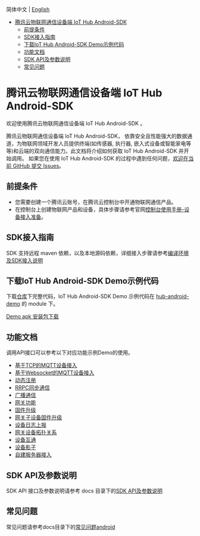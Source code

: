 简体中文 | [English](docs/en/README.md)

* [腾讯云物联网通信设备端 IoT Hub Android-SDK](#腾讯云物联网通信设备端-IoT-Hub-Android-SDK)
  * [前提条件](#前提条件)
  * [SDK接入指南](#SDK接入指南)
  * [下载IoT Hub Android-SDK Demo示例代码](#下载IoT-Hub-Android-SDK-Demo示例代码)
  * [功能文档](#功能文档)
  * [SDK API及参数说明](#SDK-API及参数说明)
  * [常见问题](#常见问题)

# 腾讯云物联网通信设备端 IoT Hub Android-SDK
欢迎使用腾讯云物联网通信设备端 IoT Hub Android-SDK 。

腾讯云物联网通信设备端 IoT Hub Android-SDK， 依靠安全且性能强大的数据通道，为物联网领域开发人员提供终端(如传感器, 执行器, 嵌入式设备或智能家电等等)和云端的双向通信能力。此文档将介绍如何获取 IoT Hub Android-SDK 并开始调用。 如果您在使用 IoT Hub Android-SDK 的过程中遇到任何问题，[欢迎在当前 GitHub 提交 Issues](https://github.com/tencentyun/iot-device-java/issues/new)。

## 前提条件
* 您需要创建一个腾讯云账号，在腾讯云控制台中开通物联网通信产品。
* 在控制台上创建物联网产品和设备，具体步骤请参考官网[控制台使用手册-设备接入准备](https://cloud.tencent.com/document/product/634/14442)。

## SDK接入指南
SDK 支持远程 maven 依赖，以及本地源码依赖，详细接入步骤请参考[编译环境及SDK接入说明](docs/zh/编译环境及SDK接入说明.md)

## 下载IoT Hub Android-SDK Demo示例代码
下载[仓库](https://github.com/tencentyun/iot-device-java)下完整代码，IoT Hub Android-SDK Demo 示例代码在 [hub-android-demo](../hub-android-demo) 的 module 下。

[Demo apk 安装包下载](https://github.com/tencentyun/iot-device-android/wiki/下载安装)

## 功能文档
调用API接口可以参考以下对应功能示例Demo的使用。

* [基于TCP的MQTT设备接入](docs/zh/基于TCP的MQTT设备接入.md)
* [基于Websocket的MQTT设备接入](docs/zh/基于Websocket的MQTT设备接入.md)
* [动态注册](docs/zh/动态注册.md)
* [RRPC同步通信](docs/zh/RRPC同步通信.md)
* [广播通信](docs/zh/广播通信.md)
* [网关功能](docs/zh/网关功能.md)
* [固件升级](docs/zh/固件升级.md)
* [网关子设备固件升级](docs/zh/网关子设备固件升级.md)
* [设备日志上报](docs/zh/设备日志上报.md)
* [网关设备拓扑关系](docs/zh/网关设备拓扑关系.md)
* [设备互通](docs/zh/设备互通.md)
* [设备影子](docs/zh/设备影子.md)
* [自建服务器接入](../hub-device-java/docs/zh/自建服务器接入.md)

## SDK API及参数说明
SDK API 接口及参数说明请参考 docs 目录下的[SDK API及参数说明](docs/zh/SDK%20API及参数说明.md)

## 常见问题
常见问题请参考docs目录下的[常见问题android](docs/zh/常见问题android.md)
